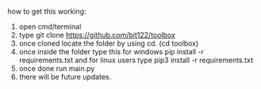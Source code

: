 <!-- all things within this file were made by bit122 
and any changes you make are allowed 
but you must tage me (bit122) 
inside of it if you make a repo on github or anywhere else 
please tag me inside of it thanks. -->


how to get this working:

1. open cmd/terminal
2. type git clone https://github.com/bit122/toolbox
3. once cloned locate the folder by using cd. (cd toolbox)
4. once inside the folder type this for windows pip install -r requirements.txt and for linux users type pip3 install -r requirements.txt
5. once done run main.py 
6. there will be future updates. 
